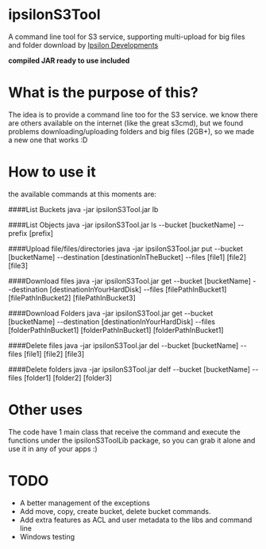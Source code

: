ipsilonS3Tool
=============

A command line tool for S3 service, supporting multi-upload for big files and folder download by [Ipsilon Developments](https://www.y-developments.com/)

**compiled JAR ready to use included** 

What is the purpose of this?
=============

The idea is to provide a command line too for the S3 service. we know there are others available on the internet (like the great s3cmd), 
but we found problems downloading/uploading folders and big files (2GB+), so we made a new one that works :D

How to use it
=============

the available commands at this moments are:

####List Buckets
    java -jar ipsilonS3Tool.jar lb

####List Objects
    java -jar ipsilonS3Tool.jar ls --bucket [bucketName] --prefix [prefix]  

####Upload file/files/directories
    java -jar ipsilonS3Tool.jar put --bucket [bucketName] --destination [destinationInTheBucket] --files [file1] [file2] [file3]

####Download files
    java -jar ipsilonS3Tool.jar get --bucket [bucketName] --destination [destinationInYourHardDisk] --files [filePathInBucket1] [filePathInBucket2] [filePathInBucket3]

####Download Folders
    java -jar ipsilonS3Tool.jar get --bucket [bucketName] --destination [destinationInYourHardDisk] --files [folderPathInBucket1] [folderPathInBucket1] [folderPathInBucket1]

####Delete files
    java -jar ipsilonS3Tool.jar del --bucket [bucketName] --files [file1] [file2] [file3]

####Delete folders
    java -jar ipsilonS3Tool.jar delf --bucket [bucketName] --files [folder1] [folder2] [folder3]

Other uses
=============

The code have 1 main class that receive the command and execute the functions under the ipsilonS3ToolLib package, so you can grab it alone and use it in any of your apps :)

TODO
=============
* A better management of the exceptions
* Add move, copy, create bucket, delete bucket commands.
* Add extra features as ACL and user metadata to the libs and command line
* Windows testing